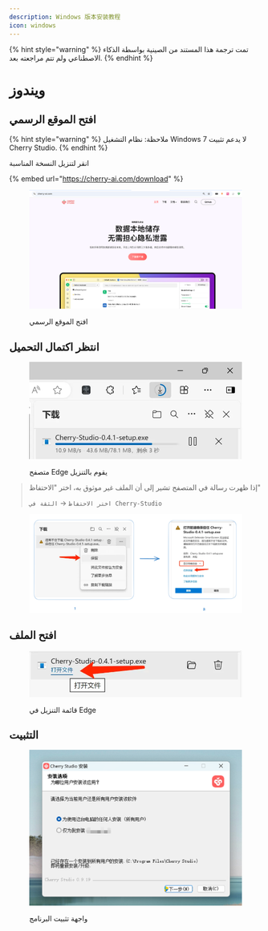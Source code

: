 ```yaml
---
description: Windows 版本安装教程
icon: windows
---
```


{% hint style="warning" %}
تمت ترجمة هذا المستند من الصينية بواسطة الذكاء الاصطناعي ولم تتم مراجعته بعد.
{% endhint %}

# ويندوز

## افتح الموقع الرسمي

{% hint style="warning" %}
ملاحظة: نظام التشغيل Windows 7 لا يدعم تثبيت Cherry Studio.
{% endhint %}

انقر لتنزيل النسخة المناسبة

{% embed url="https://cherry-ai.com/download" %}

<figure><img src="../../.gitbook/assets/image (1) (1) (1).png" alt=""><figcaption><p>افتح الموقع الرسمي</p></figcaption></figure>

## انتظر اكتمال التحميل

<figure><img src="../../.gitbook/assets/download.webp" alt="" width="563"><figcaption><p>متصفح Edge يقوم بالتنزيل</p></figcaption></figure>

> إذا ظهرت رسالة في المتصفح تشير إلى أن الملف غير موثوق به، اختر "الاحتفاظ"
> 
> `اختر الاحتفاظ` → `الثقة في Cherry-Studio`

<figure><img src="../../.gitbook/assets/image (1) (1) (1) (1) (1) (1) (1) (1) (1).png" alt=""><figcaption></figcaption></figure>

## افتح الملف

<figure><img src="../../.gitbook/assets/download (1).webp" alt="" width="563"><figcaption><p>قائمة التنزيل في Edge</p></figcaption></figure>

## التثبيت

<figure><img src="../../.gitbook/assets/image (2) (1) (1) (1).png" alt=""><figcaption><p>واجهة تثبيت البرنامج</p></figcaption></figure>